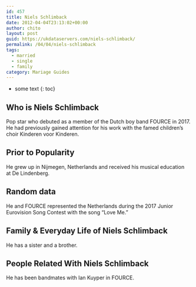 ```yaml
---
id: 457
title: Niels Schlimback
date: 2012-04-04T23:13:02+00:00
author: chito
layout: post
guid: https://ukdataservers.com/niels-schlimback/
permalink: /04/04/niels-schlimback  
tags:
  - married
  - single
  - family
category: Mariage Guides
---
```


* some text
{: toc}


## Who is  Niels Schlimback
                  
                  
                  
Pop star who debuted as a member of the Dutch boy band FOURCE in 2017. He had previously gained attention for his work with the famed children&#8217;s choir Kinderen voor Kinderen. 
                  
                
                
                
## Prior to Popularity 
                  
                  
                  
He grew up in Nijmegen, Netherlands and received his musical education at De Lindenberg. 
                  
                
                
                
## Random data 
                  
                  
                  
He and FOURCE represented the Netherlands during the 2017 Junior Eurovision Song Contest with the song &#8220;Love Me.&#8221; 
                  
                
                
                
## Family & Everyday Life of Niels Schlimback
                  
                  
                  
He has a sister and a brother. 
                  
                
                
                
## People Related With  Niels Schlimback
                  
                  
                  
He has been bandmates with Ian Kuyper in FOURCE. 
                  
                
              
            
          
          
          
    
    
  
